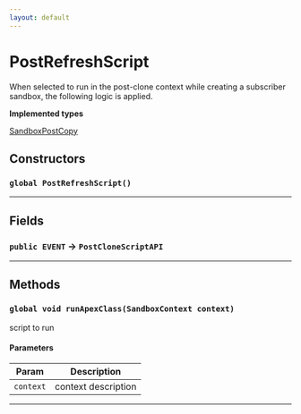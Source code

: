 ```yaml
---
layout: default
---
```

# PostRefreshScript

When selected to run in the post-clone context while creating a subscriber sandbox, the following logic is applied.


**Implemented types**

[SandboxPostCopy](SandboxPostCopy)

## Constructors
### `global PostRefreshScript()`
---
## Fields

### `public EVENT` → `PostCloneScriptAPI`


---
## Methods
### `global void runApexClass(SandboxContext context)`

script to run

#### Parameters

|Param|Description|
|---|---|
|`context`|context description|

---
